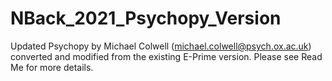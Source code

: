 # NBack_2021_Psychopy_Version

Updated Psychopy by Michael Colwell (michael.colwell@psych.ox.ac.uk) converted and modified from the existing E-Prime version. Please see Read Me for more details.